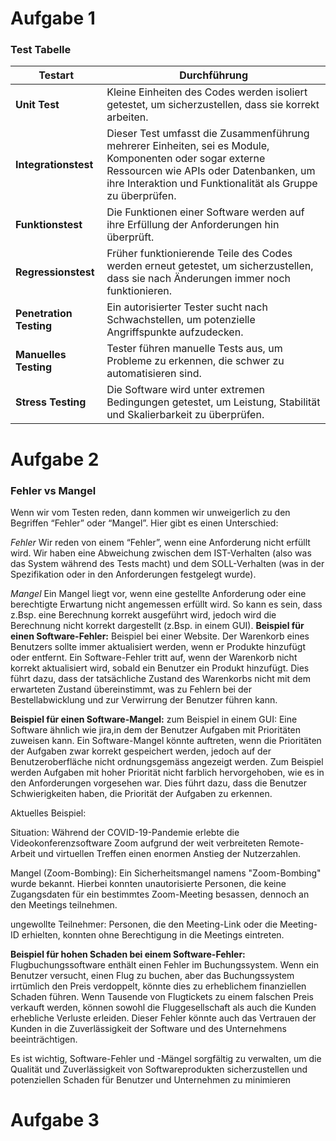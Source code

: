 # Aufgabe 1
### Test Tabelle

| Testart           | Durchführung                                                                                       |
|-------------------|----------------------------------------------------------------------------------------------------|
| **Unit Test**        | Kleine Einheiten des Codes werden isoliert getestet, um sicherzustellen, dass sie korrekt arbeiten. |
| **Integrationstest** |  Dieser Test umfasst die Zusammenführung mehrerer Einheiten, sei es Module, Komponenten oder sogar externe Ressourcen wie APIs oder Datenbanken, um ihre Interaktion und Funktionalität als Gruppe zu überprüfen. |
| **Funktionstest**   | Die Funktionen einer Software werden auf ihre Erfüllung der Anforderungen hin überprüft.            |
| **Regressionstest**   | Früher funktionierende Teile des Codes werden erneut getestet, um sicherzustellen, dass sie nach Änderungen immer noch funktionieren.|
| **Penetration Testing** | Ein autorisierter Tester sucht nach Schwachstellen, um potenzielle Angriffspunkte aufzudecken.      |
| **Manuelles Testing**   | Tester führen manuelle Tests aus, um Probleme zu erkennen, die schwer zu automatisieren sind.      |
| **Stress Testing**    | Die Software wird unter extremen Bedingungen getestet, um Leistung, Stabilität und Skalierbarkeit zu überprüfen. |


# Aufgabe 2
### Fehler vs Mangel
Wenn wir vom Testen reden, dann kommen wir unweigerlich zu den Begriffen “Fehler” oder “Mangel”. Hier gibt es einen Unterschied:

*Fehler*
Wir reden von einem “Fehler”, wenn eine Anforderung nicht erfüllt wird. Wir haben eine Abweichung zwischen dem IST-Verhalten (also was das System während des Tests macht) und dem SOLL-Verhalten (was in der Spezifikation oder in den Anforderungen festgelegt wurde).

*Mangel*
Ein Mangel liegt vor, wenn eine gestellte Anforderung oder eine berechtigte Erwartung nicht angemessen erfüllt wird. So kann es sein, dass z.Bsp. eine Berechnung korrekt ausgeführt wird, jedoch wird die Berechnung nicht korrekt dargestellt (z.Bsp. in einem GUI).
**Beispiel für einen Software-Fehler:**
Beispiel bei einer Website. Der Warenkorb eines Benutzers sollte immer aktualisiert werden, wenn er Produkte hinzufügt oder entfernt. Ein Software-Fehler tritt auf, wenn der Warenkorb nicht korrekt aktualisiert wird, sobald ein Benutzer ein Produkt hinzufügt. Dies führt dazu, dass der tatsächliche Zustand des Warenkorbs nicht mit dem erwarteten Zustand übereinstimmt, was zu Fehlern bei der Bestellabwicklung und zur Verwirrung der Benutzer führen kann.

**Beispiel für einen Software-Mangel:**
zum Beispiel in einem GUI: Eine Software ähnlich wie jira,in dem der Benutzer Aufgaben mit Prioritäten zuweisen kann. Ein Software-Mangel könnte auftreten, wenn die Prioritäten der Aufgaben zwar korrekt gespeichert werden, jedoch auf der Benutzeroberfläche nicht ordnungsgemäss angezeigt werden. Zum Beispiel werden Aufgaben mit hoher Priorität nicht farblich hervorgehoben, wie es in den Anforderungen vorgesehen war. Dies führt dazu, dass die Benutzer Schwierigkeiten haben, die Priorität der Aufgaben zu erkennen.

Aktuelles Beispiel:

Situation:
Während der COVID-19-Pandemie erlebte die Videokonferenzsoftware Zoom aufgrund der weit verbreiteten Remote-Arbeit und virtuellen Treffen einen enormen Anstieg der Nutzerzahlen.

Mangel (Zoom-Bombing):
Ein Sicherheitsmangel namens "Zoom-Bombing" wurde bekannt. Hierbei konnten unautorisierte Personen, die keine Zugangsdaten für ein bestimmtes Zoom-Meeting besassen, dennoch an den Meetings teilnehmen.

ungewollte Teilnehmer: Personen, die den Meeting-Link oder die Meeting-ID erhielten, konnten ohne Berechtigung in die Meetings eintreten.

**Beispiel für hohen Schaden bei einem Software-Fehler:**
Flugbuchungssoftware enthält einen Fehler im Buchungssystem. Wenn ein Benutzer versucht, einen Flug zu buchen, aber das Buchungssystem irrtümlich den Preis verdoppelt, könnte dies zu erheblichem finanziellen Schaden führen. Wenn Tausende von Flugtickets zu einem falschen Preis verkauft werden, können sowohl die Fluggesellschaft als auch die Kunden erhebliche Verluste erleiden. Dieser Fehler könnte auch das Vertrauen der Kunden in die Zuverlässigkeit der Software und des Unternehmens beeinträchtigen.

Es ist wichtig, Software-Fehler und -Mängel sorgfältig zu verwalten, um die Qualität und Zuverlässigkeit von Softwareprodukten sicherzustellen und potenziellen Schaden für Benutzer und Unternehmen zu minimieren

# Aufgabe 3
